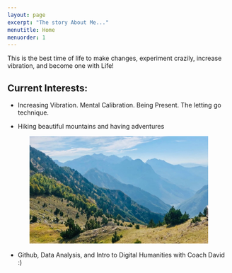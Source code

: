 ```yaml
---
layout: page
excerpt: "The story About Me..."
menutitle: Home
menuorder: 1
---
```


This is the best time of life to make changes, experiment crazily, increase vibration, and become one with Life!

## Current Interests:

- Increasing Vibration. Mental Calibration.
    Being Present. The letting go technique. 



- Hiking beautiful mountains and having adventures

<img src="/kosovo mountain.jpeg" style="width:80%; height:50%; margin-left:10%;" />



- Github, Data Analysis, and Intro to Digital Humanities with Coach David :)

